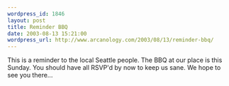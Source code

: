 ```yaml
--- 
wordpress_id: 1846
layout: post
title: Reminder BBQ
date: 2003-08-13 15:21:00
wordpress_url: http://www.arcanology.com/2003/08/13/reminder-bbq/
---
```

This is a reminder to the local Seattle people. The BBQ at our place is this Sunday. You should have all RSVP&apos;d by now to keep us sane. We hope to see you there...